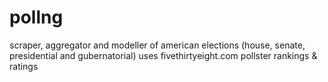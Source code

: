 # pollng
scraper, aggregator and modeller of american elections (house, senate, presidential and gubernatorial)
uses fivethirtyeight.com pollster rankings & ratings
